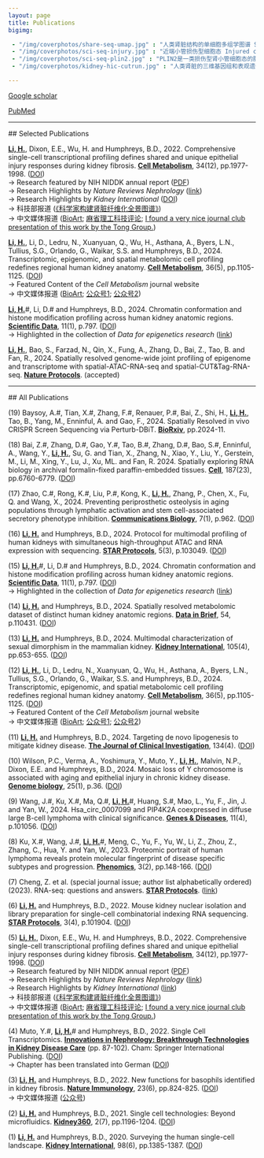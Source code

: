 ```yaml
---
layout: page
title: Publications
bigimg:

 - "/img/coverphotos/share-seq-umap.jpg" : "人类肾脏结构的单细胞多组学图谱 Single-cell multimodal atlas for human kidneys (Cell Metabolism 2024)"
 - "/img/coverphotos/sci-seq-injury.jpg" : "近端小管损伤型细胞态 Injured cell states of the proximal tubule (Cell Metabolism 2022；左图被选为NIDDK年度报告唯一插图)"
 - "/img/coverphotos/sci-seq-plin2.jpg" : "PLIN2是一类损伤型肾小管细胞态的脂滴标志物 PLIN2 is a lipid droplet marker in Type 1 Injured PT cells (Cell Metabolism 2022)"
 - "/img/coverphotos/kidney-hic-cutrun.jpg" : "人类肾脏的三维基因组和表观遗传组 The 3D genomics and epigenomics of the human kidney (Scientific Data 2024)"

---
```



<a href="https://scholar.google.com/citations?user=6EkjrvkAAAAJ&hl=en&oi=ao" target="_blank">Google scholar</a><br>

<a href="https://www.ncbi.nlm.nih.gov/myncbi/haikuo.li.1/bibliography/public/" target="_blank">PubMed</a><br>

<hr>
## Selected Publications

<strong><u>Li, H.</u></strong>, Dixon, E.E., Wu, H. and Humphreys, B.D., 2022. Comprehensive single-cell transcriptional profiling defines shared and unique epithelial injury responses during kidney fibrosis. <strong><u>Cell Metabolism</u></strong>, 34(12), pp.1977-1998. (<a href="https://doi.org/10.1016/j.cmet.2022.09.026" target="_blank">DOI</a>)<br>
→	Research featured by NIH NIDDK annual report (<a href="https://www.niddk.nih.gov/-/media/Files/Strategic-Plans/2024/NIDDK_RecentAdvances_2024-KUH.pdf" target="_blank">PDF</a>)<br>
→	Research Highlights by <i>Nature Reviews Nephrology</i> (<a href="https://www.nature.com/articles/s41581-022-00657-x" target="_blank">link</a>)<br>
→	Research Highlights by <i>Kidney International</i> (<a href="https://doi.org/10.1016/j.kint.2023.02.005" target="_blank">DOI</a>)<br>
→	科技部报道 (<a href="https://www.most.gov.cn/ztzl/gnwkjdt/202211/t20221111_183450.html" target="_blank">《科学家构建肾脏纤维化全景图谱》</a>)<br>
→	中文媒体报道 (<a href="https://mp.weixin.qq.com/s/1-JbkuPvXk3-Y5-cocJn3Q" target="_blank">BioArt</a>; <a href="https://mp.weixin.qq.com/s/tRLhBHvm4BKw3VJ8IUiXuA" target="_blank">麻省理工科技评论</a>; <a href="https://mp.weixin.qq.com/s/2EWORGEduLyAIgaS2xlviw" target="_blank">I found a very nice journal club presentation of this work by the Tong Group.</a>)
<br>

<strong><u>Li, H.</u></strong>, Li, D., Ledru, N., Xuanyuan, Q., Wu, H., Asthana, A., Byers, L.N., Tullius, S.G., Orlando, G., Waikar, S.S. and Humphreys, B.D., 2024. Transcriptomic, epigenomic, and spatial metabolomic cell profiling redefines regional human kidney anatomy. <strong><u>Cell Metabolism</u></strong>, 36(5), pp.1105-1125. ([DOI](https://doi.org/10.1016/j.cmet.2024.02.015))<br>
→	Featured Content of the <i>Cell Metabolism</i> journal website<br>
→	中文媒体报道 ([BioArt](https://mp.weixin.qq.com/s/EZZC0j3wezH26dazQr_swQ); [公众号1](https://mp.weixin.qq.com/s/jdNkc0TlyETwB1TnJLkj0w); [公众号2](https://mp.weixin.qq.com/s/um9sJmHkBxpMUosJSsiNpg))
<br>

<strong><u>Li, H.</u></strong>#, Li, D.# and Humphreys, B.D., 2024. Chromatin conformation and histone modification profiling across human kidney anatomic regions. <strong><u>Scientific Data</u></strong>, 11(1), p.797. ([DOI](https://doi.org/10.1038/s41597-024-03648-8))<br>
→	Highlighted in the collection of <i>Data for epigenetics research</i> ([link](https://www.nature.com/collections/fehdjjbjce))
<br>

<strong><u>Li, H.</u></strong>, Bao, S., Farzad, N., Qin, X., Fung, A., Zhang, D., Bai, Z., Tao, B. and Fan, R., 2024. Spatially resolved genome-wide joint profiling of epigenome and transcriptome with spatial-ATAC-RNA-seq and spatial-CUT&Tag-RNA-seq. <strong><u>Nature Protocols</u></strong>. (accepted)
<br>

<hr>
## All Publications


(19) Baysoy, A.#, Tian, X.#, Zhang, F.#, Renauer, P.#, Bai, Z., Shi, H., <strong><u>Li, H.</u></strong>, Tao, B., Yang, M., Enninful, A. and Gao, F., 2024. Spatially Resolved in vivo CRISPR Screen Sequencing via Perturb-DBiT. <strong><u>BioRxiv</u></strong>, pp.2024-11.
<br>

(18) Bai, Z.#, Zhang, D.#, Gao, Y.#, Tao, B.#, Zhang, D.#, Bao, S.#, Enninful, A., Wang, Y., <strong><u>Li, H.</u></strong>, Su, G. and Tian, X., Zhang, N., Xiao, Y., Liu, Y., Gerstein, M., Li, M., Xing, Y., Lu, J., Xu, ML. and Fan, R. 2024. Spatially exploring RNA biology in archival formalin-fixed paraffin-embedded tissues. <strong><u>Cell</u></strong>, 187(23), pp.6760-6779. ([DOI](https://doi.org/10.1016/j.cell.2024.09.001))
<br>

(17) Zhao, C.#, Rong, K.#, Liu, P.#, Kong, K., <strong><u>Li, H.</u></strong>, Zhang, P., Chen, X., Fu, Q. and Wang, X., 2024. Preventing periprosthetic osteolysis in aging populations through lymphatic activation and stem cell-associated secretory phenotype inhibition. <strong><u>Communications Biology</u></strong>, 7(1), p.962. ([DOI](https://doi.org/10.1038/s42003-024-06664-x))
<br>

(16) <strong><u>Li, H.</u></strong> and Humphreys, B.D., 2024. Protocol for multimodal profiling of human kidneys with simultaneous high-throughput ATAC and RNA expression with sequencing. <strong><u>STAR Protocols</u></strong>, 5(3), p.103049. ([DOI](https://doi.org/10.1016/j.xpro.2024.103049))
<br>

(15) <strong><u>Li, H.</u></strong>#, Li, D.# and Humphreys, B.D., 2024. Chromatin conformation and histone modification profiling across human kidney anatomic regions. <strong><u>Scientific Data</u></strong>, 11(1), p.797. ([DOI](https://doi.org/10.1038/s41597-024-03648-8))<br>
→	Highlighted in the collection of <i>Data for epigenetics research</i> ([link](https://www.nature.com/collections/fehdjjbjce))
<br>

(14) <strong><u>Li, H.</u></strong> and Humphreys, B.D., 2024. Spatially resolved metabolomic dataset of distinct human kidney anatomic regions. <strong><u>Data in Brief</u></strong>, 54, p.110431. ([DOI](https://doi.org/10.1016/j.dib.2024.110431))
<br>

(13) <strong><u>Li, H.</u></strong> and Humphreys, B.D., 2024. Multimodal characterization of sexual dimorphism in the mammalian kidney. <strong><u>Kidney International</u></strong>, 105(4), pp.653-655. ([DOI](https://doi.org/10.1016/j.kint.2023.11.017))
<br>

(12) <strong><u>Li, H.</u></strong>, Li, D., Ledru, N., Xuanyuan, Q., Wu, H., Asthana, A., Byers, L.N., Tullius, S.G., Orlando, G., Waikar, S.S. and Humphreys, B.D., 2024. Transcriptomic, epigenomic, and spatial metabolomic cell profiling redefines regional human kidney anatomy. <strong><u>Cell Metabolism</u></strong>, 36(5), pp.1105-1125. ([DOI](https://doi.org/10.1016/j.cmet.2024.02.015))
<br>
→	Featured Content of the <i>Cell Metabolism</i> journal website<br>
→	中文媒体报道 ([BioArt](https://mp.weixin.qq.com/s/EZZC0j3wezH26dazQr_swQ); [公众号1](https://mp.weixin.qq.com/s/jdNkc0TlyETwB1TnJLkj0w); [公众号2](https://mp.weixin.qq.com/s/um9sJmHkBxpMUosJSsiNpg))
<br>

(11) <strong><u>Li, H.</u></strong> and Humphreys, B.D., 2024. Targeting de novo lipogenesis to mitigate kidney disease. <strong><u>The Journal of Clinical Investigation</u></strong>, 134(4). ([DOI](https://doi.org/10.1172/JCI178125))
<br>

(10) Wilson, P.C., Verma, A., Yoshimura, Y., Muto, Y., <strong><u>Li, H.</u></strong>, Malvin, N.P., Dixon, E.E. and Humphreys, B.D., 2024. Mosaic loss of Y chromosome is associated with aging and epithelial injury in chronic kidney disease. <strong><u>Genome biology</u></strong>, 25(1), p.36. ([DOI](https://doi.org/10.1186/s13059-024-03173-2))
<br>

(9) Wang, J.#, Ku, X.#, Ma, Q.#, <strong><u>Li, H.</u></strong>#, Huang, S.#, Mao, L., Yu, F., Jin, J. and Yan, W., 2024. Hsa_circ_0007099 and PIP4K2A coexpressed in diffuse large B-cell lymphoma with clinical significance. <strong><u>Genes & Diseases</u></strong>, 11(4), p.101056. ([DOI](https://doi.org/10.1016/j.gendis.2023.06.025))
<br>

(8) Ku, X.#, Wang, J.#, <strong><u>Li, H.</u></strong>#, Meng, C., Yu, F., Yu, W., Li, Z., Zhou, Z., Zhang, C., Hua, Y. and Yan, W., 2023. Proteomic portrait of human lymphoma reveals protein molecular fingerprint of disease specific subtypes and progression. <strong><u>Phenomics</u></strong>, 3(2), pp.148-166. ([DOI](https://doi.org/10.1007/s43657-022-00075-w))
<br>

(7) Cheng, Z. et al. (special journal issue; author list alphabetically ordered) (2023). RNA-seq: questions and answers. <strong><u>STAR Protocols</u></strong>. ([link](https://star-protocols.cell.com/protocols/2648))<br>

(6) <strong><u>Li, H.</u></strong> and Humphreys, B.D., 2022. Mouse kidney nuclear isolation and library preparation for single-cell combinatorial indexing RNA sequencing. <strong><u>STAR Protocols</u></strong>, 3(4), p.101904. ([DOI](https://doi.org/10.1016/j.xpro.2022.101904))
<br>

(5) <strong><u>Li, H.</u></strong>, Dixon, E.E., Wu, H. and Humphreys, B.D., 2022. Comprehensive single-cell transcriptional profiling defines shared and unique epithelial injury responses during kidney fibrosis. <strong><u>Cell Metabolism</u></strong>, 34(12), pp.1977-1998. ([DOI](https://doi.org/10.1016/j.cmet.2022.09.026))<br>
→	Research featured by NIH NIDDK annual report ([PDF](https://www.niddk.nih.gov/-/media/Files/Strategic-Plans/2024/NIDDK_RecentAdvances_2024-KUH.pdf))<br>
→	Research Highlights by <i>Nature Reviews Nephrology</i> ([link](https://www.nature.com/articles/s41581-022-00657-x))<br>
→	Research Highlights by <i>Kidney International</i> ([link](https://doi.org/10.1016/j.kint.2023.02.005))<br>
→	科技部报道 ([《科学家构建肾脏纤维化全景图谱》](https://www.most.gov.cn/ztzl/gnwkjdt/202211/t20221111_183450.html))<br>
→	中文媒体报道 ([BioArt](https://mp.weixin.qq.com/s/1-JbkuPvXk3-Y5-cocJn3Q); [麻省理工科技评论](https://mp.weixin.qq.com/s/tRLhBHvm4BKw3VJ8IUiXuA); [I found a very nice journal club presentation of this work by the Tong Group.](https://mp.weixin.qq.com/s/2EWORGEduLyAIgaS2xlviw))
<br>

(4) Muto, Y.#, <strong><u>Li, H.</u></strong># and Humphreys, B.D., 2022. Single Cell Transcriptomics. <strong><u>Innovations in Nephrology: Breakthrough Technologies in Kidney Disease Care</u></strong> (pp. 87-102). Cham: Springer International Publishing. ([DOI](https://doi.org/10.1007/978-3-031-11570-7_5))<br>
→	Chapter has been translated into German ([DOI](https://doi.org/10.1007/978-3-031-65236-3_5))
<br>

(3) <strong><u>Li, H.</u></strong> and Humphreys, B.D., 2022. New functions for basophils identified in kidney fibrosis. <strong><u>Nature Immunology</u></strong>, 23(6), pp.824-825. ([DOI](https://doi.org/10.1038/s41590-022-01221-2))
<br>
→	中文媒体报道 ([公众号](https://mp.weixin.qq.com/s/jFjeN07CrdPkRSjq42L2Lg))

(2) <strong><u>Li, H.</u></strong> and Humphreys, B.D., 2021. Single cell technologies: Beyond microfluidics. <strong><u>Kidney360</u></strong>, 2(7), pp.1196-1204. ([DOI](https://doi.org/10.34067/KID.0001822021))
<br>

(1) <strong><u>Li, H.</u></strong> and Humphreys, B.D., 2020. Surveying the human single-cell landscape. <strong><u>Kidney International</u></strong>, 98(6), pp.1385-1387. ([DOI](https://doi.org/10.1016/j.kint.2020.06.027))
<br>
